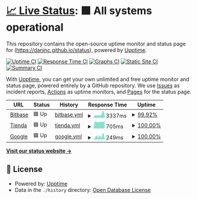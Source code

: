 # [📈 Live Status](https://daninc.github.io/status): <!--live status--> **🟩 All systems operational**

This repository contains the open-source uptime monitor and status page for (https://daninc.github.io/status), powered by [Upptime](https://github.com/upptime/upptime).

[![Uptime CI](https://github.com/daninc/status/workflows/Uptime%20CI/badge.svg)](https://github.com/daninc/status/actions?query=workflow%3A%22Uptime+CI%22)
[![Response Time CI](https://github.com/daninc/status/workflows/Response%20Time%20CI/badge.svg)](https://github.com/daninc/status/actions?query=workflow%3A%22Response+Time+CI%22)
[![Graphs CI](https://github.com/daninc/status/workflows/Graphs%20CI/badge.svg)](https://github.com/daninc/status/actions?query=workflow%3A%22Graphs+CI%22)
[![Static Site CI](https://github.com/daninc/status/workflows/Static%20Site%20CI/badge.svg)](https://github.com/daninc/status/actions?query=workflow%3A%22Static+Site+CI%22)
[![Summary CI](https://github.com/daninc/status/workflows/Summary%20CI/badge.svg)](https://github.com/daninc/status/actions?query=workflow%3A%22Summary+CI%22)

With [Upptime](https://upptime.js.org), you can get your own unlimited and free uptime monitor and status page, powered entirely by a GitHub repository. We use [Issues](https://github.com/daninc/status/issues) as incident reports, [Actions](https://github.com/daninc/status/actions) as uptime monitors, and [Pages](https://daninc.github.io/status) for the status page.

<!--start: status pages-->
<!-- This summary is generated by Upptime (https://github.com/upptime/upptime) -->
<!-- Do not edit this manually, your changes will be overwritten -->
<!-- prettier-ignore -->
| URL | Status | History | Response Time | Uptime |
| --- | ------ | ------- | ------------- | ------ |
| <img alt="" src="https://icons.duckduckgo.com/ip3/www.bitbase.es.ico" height="13"> [Bitbase](https://www.bitbase.es) | 🟩 Up | [bitbase.yml](https://github.com/DaniNC/status/commits/HEAD/history/bitbase.yml) | <details><summary><img alt="Response time graph" src="./graphs/bitbase/response-time-week.png" height="20"> 3337ms</summary><br><a href="https://daninc.github.io/status/history/bitbase"><img alt="Response time 3511" src="https://img.shields.io/endpoint?url=https%3A%2F%2Fraw.githubusercontent.com%2FDaniNC%2Fstatus%2FHEAD%2Fapi%2Fbitbase%2Fresponse-time.json"></a><br><a href="https://daninc.github.io/status/history/bitbase"><img alt="24-hour response time 3042" src="https://img.shields.io/endpoint?url=https%3A%2F%2Fraw.githubusercontent.com%2FDaniNC%2Fstatus%2FHEAD%2Fapi%2Fbitbase%2Fresponse-time-day.json"></a><br><a href="https://daninc.github.io/status/history/bitbase"><img alt="7-day response time 3337" src="https://img.shields.io/endpoint?url=https%3A%2F%2Fraw.githubusercontent.com%2FDaniNC%2Fstatus%2FHEAD%2Fapi%2Fbitbase%2Fresponse-time-week.json"></a><br><a href="https://daninc.github.io/status/history/bitbase"><img alt="30-day response time 3431" src="https://img.shields.io/endpoint?url=https%3A%2F%2Fraw.githubusercontent.com%2FDaniNC%2Fstatus%2FHEAD%2Fapi%2Fbitbase%2Fresponse-time-month.json"></a><br><a href="https://daninc.github.io/status/history/bitbase"><img alt="1-year response time 3511" src="https://img.shields.io/endpoint?url=https%3A%2F%2Fraw.githubusercontent.com%2FDaniNC%2Fstatus%2FHEAD%2Fapi%2Fbitbase%2Fresponse-time-year.json"></a></details> | <details><summary><a href="https://daninc.github.io/status/history/bitbase">99.92%</a></summary><a href="https://daninc.github.io/status/history/bitbase"><img alt="All-time uptime 99.61%" src="https://img.shields.io/endpoint?url=https%3A%2F%2Fraw.githubusercontent.com%2FDaniNC%2Fstatus%2FHEAD%2Fapi%2Fbitbase%2Fuptime.json"></a><br><a href="https://daninc.github.io/status/history/bitbase"><img alt="24-hour uptime 99.42%" src="https://img.shields.io/endpoint?url=https%3A%2F%2Fraw.githubusercontent.com%2FDaniNC%2Fstatus%2FHEAD%2Fapi%2Fbitbase%2Fuptime-day.json"></a><br><a href="https://daninc.github.io/status/history/bitbase"><img alt="7-day uptime 99.92%" src="https://img.shields.io/endpoint?url=https%3A%2F%2Fraw.githubusercontent.com%2FDaniNC%2Fstatus%2FHEAD%2Fapi%2Fbitbase%2Fuptime-week.json"></a><br><a href="https://daninc.github.io/status/history/bitbase"><img alt="30-day uptime 98.52%" src="https://img.shields.io/endpoint?url=https%3A%2F%2Fraw.githubusercontent.com%2FDaniNC%2Fstatus%2FHEAD%2Fapi%2Fbitbase%2Fuptime-month.json"></a><br><a href="https://daninc.github.io/status/history/bitbase"><img alt="1-year uptime 99.61%" src="https://img.shields.io/endpoint?url=https%3A%2F%2Fraw.githubusercontent.com%2FDaniNC%2Fstatus%2FHEAD%2Fapi%2Fbitbase%2Fuptime-year.json"></a></details>
| <img alt="" src="https://icons.duckduckgo.com/ip3/tienda.bitbase.es.ico" height="13"> [Tienda](https://tienda.bitbase.es) | 🟩 Up | [tienda.yml](https://github.com/DaniNC/status/commits/HEAD/history/tienda.yml) | <details><summary><img alt="Response time graph" src="./graphs/tienda/response-time-week.png" height="20"> 705ms</summary><br><a href="https://daninc.github.io/status/history/tienda"><img alt="Response time 766" src="https://img.shields.io/endpoint?url=https%3A%2F%2Fraw.githubusercontent.com%2FDaniNC%2Fstatus%2FHEAD%2Fapi%2Ftienda%2Fresponse-time.json"></a><br><a href="https://daninc.github.io/status/history/tienda"><img alt="24-hour response time 748" src="https://img.shields.io/endpoint?url=https%3A%2F%2Fraw.githubusercontent.com%2FDaniNC%2Fstatus%2FHEAD%2Fapi%2Ftienda%2Fresponse-time-day.json"></a><br><a href="https://daninc.github.io/status/history/tienda"><img alt="7-day response time 705" src="https://img.shields.io/endpoint?url=https%3A%2F%2Fraw.githubusercontent.com%2FDaniNC%2Fstatus%2FHEAD%2Fapi%2Ftienda%2Fresponse-time-week.json"></a><br><a href="https://daninc.github.io/status/history/tienda"><img alt="30-day response time 799" src="https://img.shields.io/endpoint?url=https%3A%2F%2Fraw.githubusercontent.com%2FDaniNC%2Fstatus%2FHEAD%2Fapi%2Ftienda%2Fresponse-time-month.json"></a><br><a href="https://daninc.github.io/status/history/tienda"><img alt="1-year response time 766" src="https://img.shields.io/endpoint?url=https%3A%2F%2Fraw.githubusercontent.com%2FDaniNC%2Fstatus%2FHEAD%2Fapi%2Ftienda%2Fresponse-time-year.json"></a></details> | <details><summary><a href="https://daninc.github.io/status/history/tienda">100.00%</a></summary><a href="https://daninc.github.io/status/history/tienda"><img alt="All-time uptime 99.73%" src="https://img.shields.io/endpoint?url=https%3A%2F%2Fraw.githubusercontent.com%2FDaniNC%2Fstatus%2FHEAD%2Fapi%2Ftienda%2Fuptime.json"></a><br><a href="https://daninc.github.io/status/history/tienda"><img alt="24-hour uptime 100.00%" src="https://img.shields.io/endpoint?url=https%3A%2F%2Fraw.githubusercontent.com%2FDaniNC%2Fstatus%2FHEAD%2Fapi%2Ftienda%2Fuptime-day.json"></a><br><a href="https://daninc.github.io/status/history/tienda"><img alt="7-day uptime 100.00%" src="https://img.shields.io/endpoint?url=https%3A%2F%2Fraw.githubusercontent.com%2FDaniNC%2Fstatus%2FHEAD%2Fapi%2Ftienda%2Fuptime-week.json"></a><br><a href="https://daninc.github.io/status/history/tienda"><img alt="30-day uptime 98.56%" src="https://img.shields.io/endpoint?url=https%3A%2F%2Fraw.githubusercontent.com%2FDaniNC%2Fstatus%2FHEAD%2Fapi%2Ftienda%2Fuptime-month.json"></a><br><a href="https://daninc.github.io/status/history/tienda"><img alt="1-year uptime 99.73%" src="https://img.shields.io/endpoint?url=https%3A%2F%2Fraw.githubusercontent.com%2FDaniNC%2Fstatus%2FHEAD%2Fapi%2Ftienda%2Fuptime-year.json"></a></details>
| <img alt="" src="https://icons.duckduckgo.com/ip3/google.com.ico" height="13"> [Google](https://google.com) | 🟩 Up | [google.yml](https://github.com/DaniNC/status/commits/HEAD/history/google.yml) | <details><summary><img alt="Response time graph" src="./graphs/google/response-time-week.png" height="20"> 249ms</summary><br><a href="https://daninc.github.io/status/history/google"><img alt="Response time 182" src="https://img.shields.io/endpoint?url=https%3A%2F%2Fraw.githubusercontent.com%2FDaniNC%2Fstatus%2FHEAD%2Fapi%2Fgoogle%2Fresponse-time.json"></a><br><a href="https://daninc.github.io/status/history/google"><img alt="24-hour response time 138" src="https://img.shields.io/endpoint?url=https%3A%2F%2Fraw.githubusercontent.com%2FDaniNC%2Fstatus%2FHEAD%2Fapi%2Fgoogle%2Fresponse-time-day.json"></a><br><a href="https://daninc.github.io/status/history/google"><img alt="7-day response time 249" src="https://img.shields.io/endpoint?url=https%3A%2F%2Fraw.githubusercontent.com%2FDaniNC%2Fstatus%2FHEAD%2Fapi%2Fgoogle%2Fresponse-time-week.json"></a><br><a href="https://daninc.github.io/status/history/google"><img alt="30-day response time 190" src="https://img.shields.io/endpoint?url=https%3A%2F%2Fraw.githubusercontent.com%2FDaniNC%2Fstatus%2FHEAD%2Fapi%2Fgoogle%2Fresponse-time-month.json"></a><br><a href="https://daninc.github.io/status/history/google"><img alt="1-year response time 182" src="https://img.shields.io/endpoint?url=https%3A%2F%2Fraw.githubusercontent.com%2FDaniNC%2Fstatus%2FHEAD%2Fapi%2Fgoogle%2Fresponse-time-year.json"></a></details> | <details><summary><a href="https://daninc.github.io/status/history/google">100.00%</a></summary><a href="https://daninc.github.io/status/history/google"><img alt="All-time uptime 99.99%" src="https://img.shields.io/endpoint?url=https%3A%2F%2Fraw.githubusercontent.com%2FDaniNC%2Fstatus%2FHEAD%2Fapi%2Fgoogle%2Fuptime.json"></a><br><a href="https://daninc.github.io/status/history/google"><img alt="24-hour uptime 100.00%" src="https://img.shields.io/endpoint?url=https%3A%2F%2Fraw.githubusercontent.com%2FDaniNC%2Fstatus%2FHEAD%2Fapi%2Fgoogle%2Fuptime-day.json"></a><br><a href="https://daninc.github.io/status/history/google"><img alt="7-day uptime 100.00%" src="https://img.shields.io/endpoint?url=https%3A%2F%2Fraw.githubusercontent.com%2FDaniNC%2Fstatus%2FHEAD%2Fapi%2Fgoogle%2Fuptime-week.json"></a><br><a href="https://daninc.github.io/status/history/google"><img alt="30-day uptime 100.00%" src="https://img.shields.io/endpoint?url=https%3A%2F%2Fraw.githubusercontent.com%2FDaniNC%2Fstatus%2FHEAD%2Fapi%2Fgoogle%2Fuptime-month.json"></a><br><a href="https://daninc.github.io/status/history/google"><img alt="1-year uptime 99.99%" src="https://img.shields.io/endpoint?url=https%3A%2F%2Fraw.githubusercontent.com%2FDaniNC%2Fstatus%2FHEAD%2Fapi%2Fgoogle%2Fuptime-year.json"></a></details>

<!--end: status pages-->

[**Visit our status website →**](https://daninc.github.io/status)

## 📄 License

- Powered by: [Upptime](https://github.com/upptime/upptime)
- Data in the `./history` directory: [Open Database License](https://opendatacommons.org/licenses/odbl/1-0/)
